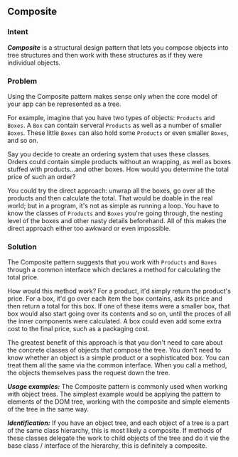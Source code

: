 ## Composite

### Intent
***Composite*** is a structural design pattern that lets you compose
objects into tree structures and then work with these structures as if
they were individual objects.

### Problem
Using the Composite pattern makes sense only when the core model of your
app can be represented as a tree.

For example, imagine that you have two types of objects: `Products` and
`Boxes`. A `Box` can contain serveral `Products` as well as a number of 
smaller `Boxes`. These little `Boxes` can also hold some `Products` or
even smaller `Boxes`, and so on.

Say you decide to create an ordering system that uses these classes. Orders could contain simple products without an wrapping, as well as boxes stuffed with products...and other boxes. How would you determine the total price of such an order?

You could try the direct approach: unwrap all the boxes, go over all the products and then calculate the total. That would be doable in the real world; but in a program, it's not as simple as running a loop. You have to know the classes of `Products` and `Boxes` you're going through, the nesting level of the boxes and other nasty details beforehand. All of this makes the direct approach either too awkward or even impossible.

### Solution

The Composite pattern suggests that you work with `Products` and `Boxes` through a common interface which declares a method for calculating the total price.

How would this method work? For a product, it'd simply return the product's price. For a box, it'd go over each item the box contains, ask its price and then return a total for this box. If one of these items were a smaller box, that box would also start going over its contents and so on, until the proces of all the inner components were calculated. A box could even add some extra cost to the final price, such as a packaging cost.

The greatest benefit of this approach is that you don't need to care about the concrete classes of objects that compose the tree. You don't need to know whether an object is a simple product or a sophisticated box. You can treat them all the same via the common interface. When you call a method, the objects themselves pass the request down the tree.

***Usage examples:*** The Composite pattern is commonly used when working with object trees. The simplest example would be applying the pattern to elements of the DOM tree, working with the composite and simple elements of the tree in the same way.

***Identification:*** If you have an object tree, and each object of a tree is a part of the same class hierarchy, this is most likely a composite. If methods of these classes delegate the work to child objects of the tree and do it vie the base class / interface of the hierarchy, this is definitely a composite.
